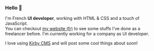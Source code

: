 ### Hello 👋


I'm French **UI developer**, working with HTML & CSS and a touch of JavaScript.  
You can checkout [my website (fr)](https://yoan-malie.fr) to see some stuffs I've done as a freelancer before. I'm currently working for a company as UI developer.

I love using [Kirby CMS](https://getkirby.com/) and will post some cool things about soon!
